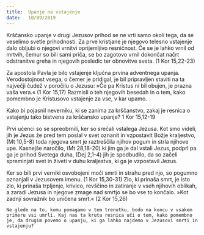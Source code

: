 ```yaml
---
title:  Upanje na vstajenje
date:   10/09/2019
---
```


Krščansko upanje v drugi Jezusov prihod se ne vrti samo okoli tega, da se veselimo svetle prihodnosti. Za prve kristjane je njegovo telesno vstajenje dalo obljubi o njegovi vrnitvi oprijemljivo resničnost. Če se je lahko vrnil od mrtvih, čemur so bili sami priča, se bo zagotovo vrnil dokončat načrt odstranitve greha in njegovih posledic ter obnovitve sveta. (1 Kor 15,22-23)

Za apostola Pavla je bilo vstajenje ključna prvina adventnega upanja. Verodostojnost vsega, o čemer je pridigal, je bil pripravljen staviti na ta največji čudež v poročilu o Jezusu: »Če pa Kristus ni bil obujen, je prazna vaša vera.« (1 Kor 15,17) Razmisli o teh njegovih besedah in o tem, kako pomembno je Kristusovo vstajenje za vse, v kar upamo.

Kako bi pojasnil neverniku, ki se zanima za krščanstvo, zakaj je resnica o vstajenju tako bistvena za krščansko upanje? 1 Kor 15,12-19

Prvi učenci so se spreobrnili, ker so srečali vstalega Jezusa. Kot smo videli, jih je Jezus že pred tem poslal v svet oznanit in vzpostavit Božje kraljestvo, (Mt 10,5-8) toda njegova smrt je raztreščila njihov pogum in strla njihove upe. Kasnejše naročilo, (Mt 28,18-20) ki jim ga je dal vstali Jezus, podprl pa ga je prihod Svetega duha, (Dej 2,1-4) jih je spodbudilo, da so začeli spreminjati svet in živeti v duhu kraljestva, ki ga je vzpostavil Jezus.

Ker so bili prvi verniki osvobojeni moči smrti in strahu pred njo, so pogumno oznanjali v Jezusovem imenu. (1 Kor 15,30-31) Zlo, ki prinaša smrt, je isto zlo, ki prinaša trpljenje, krivico, revščino in zatiranje v vseh njihovih oblikah, a zaradi Jezusa in njegove zmage nad smrtjo se bo vse to končalo. »Kot zadnji sovražnik bo uničena smrt.« (2 Kor 15,26)

`Ne glede na to, komu pomagamo v tem trenutku, bodo na koncu v vsakem primeru vsi umrli. Kaj nas ta kruta resnica uči o tem, kako pomembno je, da drugim povemo o upanju, ki ga lahko najdemo v Jezusovi smrti in vstajenju?`

